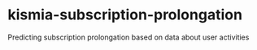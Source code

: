 # kismia-subscription-prolongation
Predicting subscription prolongation based on data about user activities
